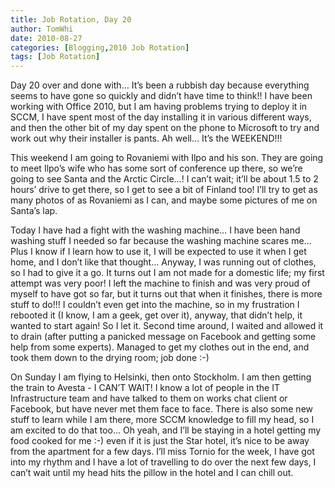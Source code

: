 ```yaml
---
title: Job Rotation, Day 20
author: TomWhi
date: 2010-08-27
categories: [Blogging,2010 Job Rotation]
tags: [Job Rotation]
---
```


Day 20 over and done with… It’s been a rubbish day because everything seems to have gone so quickly and didn’t have time to think!! I have been working with Office 2010, but I am having problems trying to deploy it in SCCM, I have spent most of the day installing it in various different ways, and then the other bit of my day spent on the phone to Microsoft to try and work out why their installer is pants. Ah well… It’s the WEEKEND!!!

This weekend I am going to Rovaniemi with Ilpo and his son. They are going to meet Ilpo’s wife who has some sort of conference up there, so we’re going to see Santa and the Arctic Circle…! I can’t wait; it’ll be about 1.5 to 2 hours’ drive to get there, so I get to see a bit of Finland too! I’ll try to get as many photos of as Rovaniemi as I can, and maybe some pictures of me on Santa’s lap.

Today I have had a fight with the washing machine… I have been hand washing stuff I needed so far because the washing machine scares me… Plus I know if I learn how to use it, I will be expected to use it when I get home, and I don’t like that thought… Anyway, I was running out of clothes, so I had to give it a go. It turns out I am not made for a domestic life; my first attempt was very poor! I left the machine to finish and was very proud of myself to have got so far, but it turns out that when it finishes, there is more stuff to do!!! I couldn’t even get into the machine, so in my frustration I rebooted it (I know, I am a geek, get over it), anyway, that didn’t help, it wanted to start again! So I let it. Second time around, I waited and allowed it to drain (after putting a panicked message on Facebook and getting some help from some experts). Managed to get my clothes out in the end, and took them down to the drying room; job done :-)

On Sunday I am flying to Helsinki, then onto Stockholm. I am then getting the train to Avesta - I CAN’T WAIT! I know a lot of people in the IT Infrastructure team and have talked to them on works chat client or Facebook, but have never met them face to face. There is also some new stuff to learn while I am there, more SCCM knowledge to fill my head, so I am excited to do that too… Oh yeah, and I’ll be staying in a hotel getting my food cooked for me :-) even if it is just the Star hotel, it’s nice to be away from the apartment for a few days. I’ll miss Tornio for the week, I have got into my rhythm and I have a lot of travelling to do over the next few days, I can’t wait until my head hits the pillow in the hotel and I can chill out.